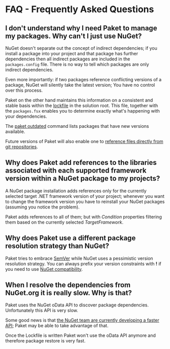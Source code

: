 FAQ - Frequently Asked Questions
================================

I don't understand why I need Paket to manage my packages. Why can't I just use NuGet?
--------------------------------------------------------------------------------------

NuGet doesn't separate out the concept of indirect dependencies; if you install a package into your project and that package has further dependencies then all indirect packages are included in the `packages.config` file. There is no way to tell which packages are only indirect dependencies. 

Even more importantly: if two packages reference conflicting versions of a package, NuGet will silently take the latest version; You have no control over this process.
 
Paket on the other hand maintains this information on a consistent and stable basis within the [lockfile](lockfile.html) in the solution root. This file, together with the `packages.fsx` enables you to determine exactly what's happening with your dependencies.

The [paket outdated](paket_outdated.html) command lists packages that have new versions available.

Future versions of Paket will also enable one to [reference files directly from git repositories](https://github.com/fsprojects/Paket/issues/9).

Why does Paket add references to the libraries associated with each supported framework version within a NuGet package to my projects?
--------------------------------------------------------------------------------------------------------------------------------------

A NuGet package installation adds references only for the currently selected target .NET framework version of your project;
whenever you want to change the framework version you have to reinstall your NuGet packages (assuming you notice the problem).

Paket adds references to all of them; but with *Condition* properties filtering them based on the currently selected *TargetFramework*.

Why does Paket use a different package resolution strategy than NuGet?
----------------------------------------------------------------------

Paket tries to embrace [SemVer](http://semver.org/) while NuGet uses a pessimistic version resolution strategy. You can always prefix your version constraints with **!** if you need to use [NuGet compatibility](packages_file.html).

When I resolve the dependencies from NuGet.org it is really slow. Why is that?
------------------------------------------------------------------------------

Paket uses the NuGet oData API to discover package dependencies. Unfortunately this API is very slow. 

Some good news is that [the NuGet team are currently developing a faster API](http://blog.nuget.org/20140711/nuget-architecture.html); Paket may be able to take advantage of that.

Once the Lockfile is written Paket won't use the oData API anymore and therefore package restore is very fast. 
